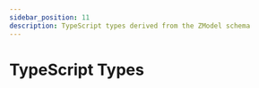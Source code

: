 ```yaml
---
sidebar_position: 11
description: TypeScript types derived from the ZModel schema
---
```


# TypeScript Types
